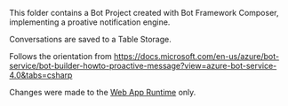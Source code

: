 This folder contains a Bot Project created with Bot Framework Composer, implementing a proative notification engine.

Conversations are saved to a Table Storage.

Follows the orientation from https://docs.microsoft.com/en-us/azure/bot-service/bot-builder-howto-proactive-message?view=azure-bot-service-4.0&tabs=csharp


Changes were made to the [Web App Runtime](runtime/azurewebapp) only.
